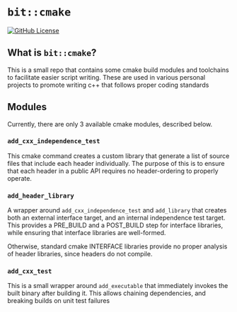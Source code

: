 # `bit::cmake`

[![GitHub License](https://img.shields.io/badge/license-MIT-blue.svg)](https://raw.githubusercontent.com/bitwizeshift/bit-stl/master/LICENSE.md)

## What is `bit::cmake`?

This is a small repo that contains some cmake build modules and toolchains to facilitate easier script writing.
These are used in various personal projects to promote writing c++ that follows proper coding standards

## Modules

Currently, there are only 3 available cmake modules, described below.

### `add_cxx_independence_test`

This cmake command creates a custom library that generate a list of source files that include each header individually.
The purpose of this is to ensure that each header in a public API requires no header-ordering to properly operate.

### `add_header_library`

A wrapper around `add_cxx_independence_test` and `add_library` that creates both an external interface target, and an internal independence test target.
This provides a PRE_BUILD and a POST_BUILD step for interface libraries, while ensuring that interface libraries are well-formed.

Otherwise, standard cmake INTERFACE libraries provide no proper analysis of header libraries, since headers do not compile.

### `add_cxx_test`

This is a small wrapper around `add_executable` that immediately invokes the built binary after building it. This allows
chaining dependencies, and breaking builds on unit test failures
